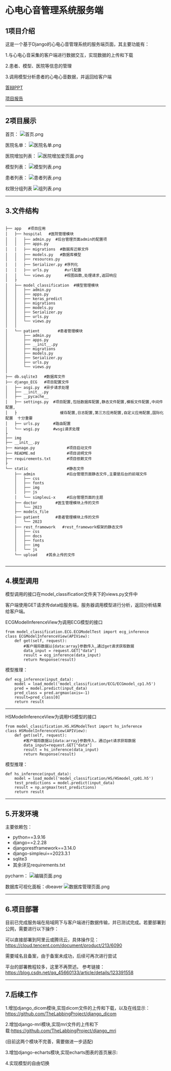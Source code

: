 # 心电心音管理系统服务端

## 1项目介绍
这是一个基于Django的心电心音管理系统的服务端页面，其主要功能有：

1.与心电心音采集的客户端进行数据交互，实现数据的上传和下载

2.患者、模型、医院等信息的管理

3.调用模型分析患者的心电心音数据，并返回给客户端

[答辩PPT](心电监测平台项目答辩.pdf)

[项目报告](心脏生理信号监测诊断系统的开发_项目报告.pdf)

----------------------------------------
## 2项目展示
首页：
![首页.png](img%2F%E9%A6%96%E9%A1%B5.png)

医院名单：
![医院名单.png](img%2F%E5%8C%BB%E9%99%A2%E5%90%8D%E5%8D%95.png)

医院增加列表：
![医院增加爱页面.png](img%2F%E5%8C%BB%E9%99%A2%E5%A2%9E%E5%8A%A0%E7%88%B1%E9%A1%B5%E9%9D%A2.png)

模型列表：
![模型列表.png](img%2F%E6%A8%A1%E5%9E%8B%E5%88%97%E8%A1%A8.png)

患者列表：
![患者列表.png](img%2F%E6%82%A3%E8%80%85%E5%88%97%E8%A1%A8.png)

权限分组列表
![组列表.png](img%2F%E7%BB%84%E5%88%97%E8%A1%A8.png)

----------------------------------------
## 3.文件结构
```

├── app   #项目应用      
│   ├── hospital   #医院管理模块
│   │   ├── admin.py  #后台管理页面admin的配置项
│   │   ├── apps.py 
│   │   ├── migrations  #数据库迁移文件
│   │   ├── models.py   #数据库模型
│   │   ├── resources.py 
│   │   ├── Serializer.py #序列化
│   │   ├── urls.py       #url配置
│   │   └── views.py      #视图函数,处理请求,返回响应
│   ├
│   ├── model_classification  #模型管理模块
│   │   ├── admin.py
│   │   ├── apps.py
│   │   ├── keras_predict
│   │   ├── migrations
│   │   ├── models.py
│   │   ├── Serializer.py
│   │   ├── urls.py
│   │   └── views.py
│   │
│   └── patient        #患者管理模块
│       ├── admin.py
│       ├── apps.py
│       ├── __init__.py
│       ├── migrations
│       ├── models.py
│       ├── Serializer.py
│       ├── urls.py
│       └── views.py
│      
├── db.sqlite3   #数据库文件
├── django_ECG   #项目配置文件
│   ├── asgi.py  #异步请求处理
│   ├── __init__.py  
│   ├── __pycache__
│   ├── settings.py  #项目配置,包括数据库配置,静态文件配置,模板文件配置,中间件配置,
│   ├                   缓存配置,日志配置,第三方应用配置,自定义应用配置,国际化配置  十分重要
│   ├── urls.py      #路由配置
│   └── wsgi.py      #wsgi请求处理
├
├── img
├── __init__.py
├── manage.py              #项目启动文件
├── README.md              #项目说明文件
├── requirements.txt       #项目依赖文件
├
└── static                 #静态文件    
    ├── admin              #后台管理页面静态文件,主要是后台的前端文件
    │   ├── css
    │   ├── fonts
    │   ├── img
    │   ├── js
    │   └── simpleui-x     #后台管理页面的主题
    ├── doctor        #医生管理模块上传的文件
    │   └── 2023
    ├── models_file 
    ├── patient       #患者管理模块上传的文件
    │   └── 2023
    ├── rest_framework   #rest_framework框架的静态文件
    │   ├── css
    │   ├── docs
    │   ├── fonts
    │   ├── img
    │   └── js
    └── upload    #其余上传的文件
      
```

----------------------------------------
## 4.模型调用
模型调用的接口在model_classification文件夹下的views.py文件中

客户端使用GET请求传data给服务端，服务器调用模型进行分析，返回分析结果给客户端。

ECGModelInferenceView为调用ECG模型的接口
```python3
from model_classification.ECG.ECGModelTest import ecg_inference
class ECGModelInferenceView(APIView):
    def get(self, request):
        #客户端将数据以{data:array}参数传入,通过get请求获取数据
        data_input = request.GET["data"]
        result = ecg_inference(data_input)
        return Response(result)
```
模型推理：
```python3
def ecg_inference(input_data):
    model = load_model('model_classification/ECG/ECGmodel_cp1.h5')
    pred = model.predict(input_data)
    pred_class = pred.argmax(axis=-1)
    result=pred_class[0]
    return result
```
----------------------------------------
HSModelInferenceView为调用HS模型的接口
```python3
from model_classification.HS.HSModelTest import hs_inference
class HSModelInferenceView(APIView):
    def get(self, request):
        #客户端将数据以{data:array}参数传入，通过get请求获取数据
        data_input=request.GET["data"]
        result = hs_inference(data_input)
        return Response(result)
```
模型推理：
```python3
def hs_inference(input_data):
    model = load_model('model_classification/HS/HSmodel_cp01.h5')
    test_predictions = model.predict(input_data)
    result = np.argmax(test_predictions)
    return result
```
---------------------------------------


## 5.开发环境
主要依赖包：
* python==3.9.16
* django==2.2.28
* djangorestframework==3.14.0
* django-simpleui==2023.3.1
* sqlite3  
* 其余详见requirements.txt


pycharm：
![编辑页面.png](img%2F%E7%BC%96%E8%BE%91%E9%A1%B5%E9%9D%A2.png)


数据库可视化面板：dbeaver
![数据库管理页面.png](img%2F%E6%95%B0%E6%8D%AE%E5%BA%93%E7%AE%A1%E7%90%86%E9%A1%B5%E9%9D%A2.png)

----------------------------------------
## 6.项目部署
目前已完成服务端在局域网下与客户端进行数据传输，并已测试完成。若要部署到公网，需要进行以下操作：

可以直接部署到阿里云或腾讯云，具体操作见：https://cloud.tencent.com/document/product/213/6090

需要域名且备案，由于备案未成功，后续可再次进行尝试

平台的部署教程较多，这里不再赘述。
参考链接：
https://blog.csdn.net/qq_45660133/article/details/123391558

----------------------------------------
## 7.后续工作
1.增加django_dicom模块,实现dicom文件的上传和下载，以及在线显示：https://github.com/TheLabbingProject/django_dicom

2.增加django-mri模块,实现mri文件的上传和下载:https://github.com/TheLabbingProject/django_mri 

(目前这两个模块不完善，需要做进一步适配)

3.增加django-echarts模块,实现echarts图表的首页展示:

4.实现模型的自由切换
